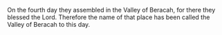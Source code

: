 On the fourth day they assembled in the Valley of Beracah, for there they blessed the Lord. Therefore the name of that place has been called the Valley of Beracah to this day.
